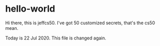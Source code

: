 # hello-world

Hi there, this is jeffcs50. I've got 50 customized secrets, that's the cs50 mean.

Today is 22 Jul 2020. This file is changed again.